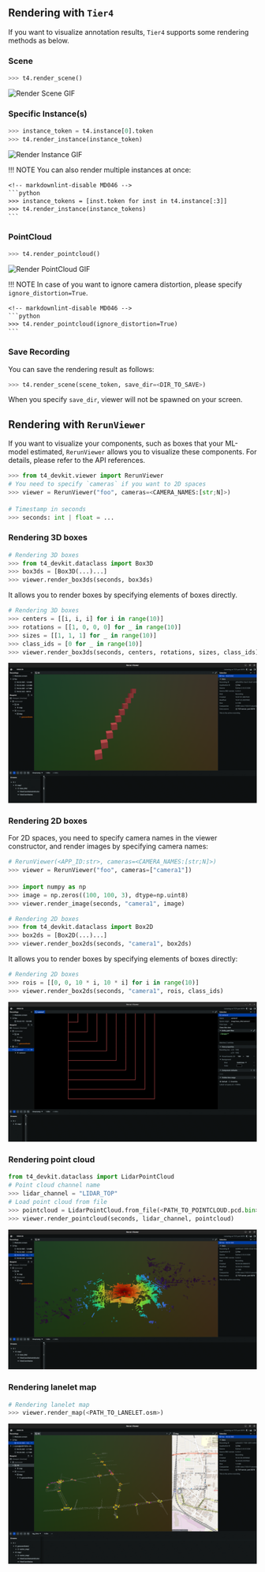 ## Rendering with `Tier4`

If you want to visualize annotation results, `Tier4` supports some rendering methods as below.

### Scene

```python
>>> t4.render_scene()
```

![Render Scene GIF](../assets/render_scene.gif)

### Specific Instance(s)

```python
>>> instance_token = t4.instance[0].token
>>> t4.render_instance(instance_token)
```

![Render Instance GIF](../assets/render_instance.gif)

<!-- prettier-ignore-start -->
!!! NOTE
    You can also render multiple instances at once:

    <!-- markdownlint-disable MD046 -->
    ```python
    >>> instance_tokens = [inst.token for inst in t4.instance[:3]]
    >>> t4.render_instance(instance_tokens)
    ```
<!-- prettier-ignore-end -->

### PointCloud

```python
>>> t4.render_pointcloud()
```

![Render PointCloud GIF](../assets/render_pointcloud.gif)

<!-- prettier-ignore-start -->
!!! NOTE
    In case of you want to ignore camera distortion, please specify `ignore_distortion=True`.

    <!-- markdownlint-disable MD046 -->
    ```python
    >>> t4.render_pointcloud(ignore_distortion=True)
    ```
<!-- prettier-ignore-end -->

### Save Recording

You can save the rendering result as follows:

```python
>>> t4.render_scene(scene_token, save_dir=<DIR_TO_SAVE>)
```

When you specify `save_dir`, viewer will not be spawned on your screen.

## Rendering with `RerunViewer`

If you want to visualize your components, such as boxes that your ML-model estimated, `RerunViewer` allows you to visualize these components.
For details, please refer to the API references.

```python
>>> from t4_devkit.viewer import RerunViewer
# You need to specify `cameras` if you want to 2D spaces
>>> viewer = RerunViewer("foo", cameras=<CAMERA_NAMES:[str;N]>)

# Timestamp in seconds
>>> seconds: int | float = ...
```

### Rendering 3D boxes

```python
# Rendering 3D boxes
>>> from t4_devkit.dataclass import Box3D
>>> box3ds = [Box3D(...)...]
>>> viewer.render_box3ds(seconds, box3ds)
```

It allows you to render boxes by specifying elements of boxes directly.

```python
# Rendering 3D boxes
>>> centers = [[i, i, i] for i in range(10)]
>>> rotations = [[1, 0, 0, 0] for _ in range(10)]
>>> sizes = [[1, 1, 1] for _ in range(10)]
>>> class_ids = [0 for _ in range(10)]
>>> viewer.render_box3ds(seconds, centers, rotations, sizes, class_ids)
```

![Render Box3Ds](../assets/render_box3ds.png)

### Rendering 2D boxes

For 2D spaces, you need to specify camera names in the viewer constructor, and render images by specifying camera names:

```python
# RerunViewer(<APP_ID:str>, cameras=<CAMERA_NAMES:[str;N]>)
>>> viewer = RerunViewer("foo", cameras=["camera1"])

>>> import numpy as np
>>> image = np.zeros((100, 100, 3), dtype=np.uint8)
>>> viewer.render_image(seconds, "camera1", image)
```

```python
# Rendering 2D boxes
>>> from t4_devkit.dataclass import Box2D
>>> box2ds = [Box2D(...)...]
>>> viewer.render_box2ds(seconds, "camera1", box2ds)
```

It allows you to render boxes by specifying elements of boxes directly:

```python
# Rendering 2D boxes
>>> rois = [[0, 0, 10 * i, 10 * i] for i in range(10)]
>>> viewer.render_box2ds(seconds, "camera1", rois, class_ids)
```

![Render Box2Ds](../assets/render_box2ds.png)

### Rendering point cloud

```python
from t4_devkit.dataclass import LidarPointCloud
# Point cloud channel name
>>> lidar_channel = "LIDAR_TOP"
# Load point cloud from file
>>> pointcloud = LidarPointCloud.from_file(<PATH_TO_POINTCLOUD.pcd.bin>)
>>> viewer.render_pointcloud(seconds, lidar_channel, pointcloud)
```

![Render Point Cloud](../assets/render_pointcloud.png)

### Rendering lanelet map

```python
# Rendering lanelet map
>>> viewer.render_map(<PATH_TO_LANELET.osm>)
```

![Render Lanelet Map](../assets/render_map.png)
